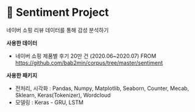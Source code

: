 # 📝 Sentiment Project
네이버 쇼핑 리뷰 데이터를 통해 감성 분석하기

**사용한 데이터** 
- 네이버 쇼핑 제품별 후기 20만 건 (2020.06~2020.07) FROM https://github.com/bab2min/corpus/tree/master/sentiment

**사용한 패키지**
- 전처리, 시각화 : Pandas, Numpy, Matplotlib, Seaborn, Counter, Mecab, Sklearn, Keras(Tokenizer), Wordcloud
- 모델링 : Keras - GRU, LSTM
